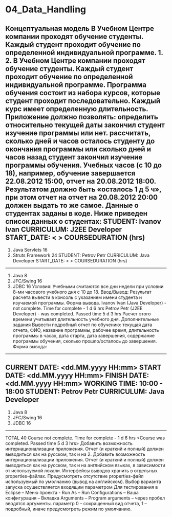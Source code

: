 # 04_Data_Handling
Концептуальная модель
В Учебном Центре компании проходят обучение студенты. Каждый студент проходит обучение по определенной индивидуальной программе.
1.
2.
В Учебном Центре компании проходят обучение студенты. Каждый студент проходит обучение по определенной индивидуальной программе.
Программа обучения состоит из набора курсов, которые студент проходит последовательно. Каждый курс имеет определенную длительность.
Приложение должно позволять:
определить относительно текущей даты закончил студент изучение программы или нет.
рассчитать, сколько дней и часов осталось студенту до окончания программы или сколько дней и часов назад студент закончил изучение
программы обучения. Учебных часов (с 10 до 18), например, обучение завершается 22.08.2012 15:00, отчет на 20.08.2012 18:00. Результатом
должно быть «осталось 1 д 5 ч», при этом отчет на отчет на 20.08.2012 20:00 должен выдать то же самое.
Данные о студентах заданы в коде. Ниже приведен список данных о студентах:
STUDENT: Ivanov Ivan
CURRICULUM: J2EE Developer
START_DATE: < >
COURSEDURATION (hrs)
--------------------------------------------
1. Java Servlets               16
2. Struts Framework                       24
STUDENT: Petrov Petr
CURRICULUM: Java Developer
START_DATE: < >
COURSEDURATION (hrs)
--------------------------------------------
1. Java                   8
2. JFC/Swing                   16
3. JDBC                        16
Условия:
Учебными считаются все дни недели при условии 8-ми часового учебного дня с 10 до 18.
Ввод/Вывод:
Результат расчета вывести в консоль с указанием имени студента и изучаемой программы.
Форма вывода.
Ivanov Ivan (Java Developer) - not complete. Time for complete - 1 d 6 hrs
Petrov Petr (J2EE Developer) - was completed. Passed time 5 d 3 hrs
Расчет этого времени учитывает длительность учебного дня.
Дополнительные задания
Вывести подробный отчет по обучению: текущая дата отчета, ФИО, название программы, рабочее время, длительность программы в часах,
дата старта, дата завершения, содержание программы обучения, сколько прошло/осталось до завершения. Форма вывода:
-------------------------------------------
CURRENT DATE: <dd.MM.yyyy HH:mm>
START DATE: <dd.MM.yyyy HH:mm>
FINISH DATE: <dd.MM.yyyy HH:mm>
WORKING TIME: 10:00 - 18:00
STUDENT: Petrov Petr
CURRICULUM: Java Developer
-------------------------------------------
1. Java                  8
2. JFC/Swing                  16 
3. JDBC                       16
-------------------------------------------
TOTAL 40
Course not complete. Time for complete - 1 d 6 hrs <Course was completed. Passed time 5 d 3 hrs>
Добавить возможность интернационализации приложения. Отчет (и краткий и полный) должен выводиться как на русском, так и на
2. Добавить возможность интернационализации приложения. Отчет (и краткий и полный) должен выводиться как на русском, так и на
английском языках, в зависимости от используемой локали. Интерфейсы выводов хранить в отдельных properties-файлах. Предусмотреть
отсутствие properties-файл используемый по умолчанию (вывод на английском).
Выбор варианта запуска осуществляется входящим параметром Для тестирования в Eclipse – Меню проекта - Run As – Run Configurations – Ваша конфигурация – Вкладка Arguments – Program arguments – через пробел вводятся аргументы. параметр 0 – сокращенный вид отчета, 1 – подробный, иначе предусмотреть режим по умолчанию.
